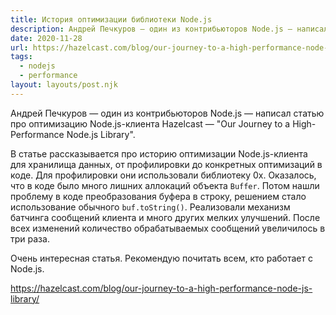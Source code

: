 ```yaml
---
title: История оптимизации библиотеки Node.js
description: Андрей Печкуров — один из контрибьюторов Node.js — написал статью про оптимизацию Node.js-клиента Hazelcast
date: 2020-11-28
url: https://hazelcast.com/blog/our-journey-to-a-high-performance-node-js-library/
tags:
  - nodejs
  - performance
layout: layouts/post.njk
---
```

Андрей Печкуров — один из контрибьюторов Node.js — написал статью про оптимизацию Node.js-клиента Hazelcast — "Our Journey to a High-Performance Node.js Library".

В статье рассказывается про историю оптимизации Node.js-клиента для хранилища данных, от профилировки до конкретных оптимизаций в коде. Для профилировки они использовали библиотеку 0x. Оказалось, что в коде было много лишних аллокаций объекта `Buffer`. Потом нашли проблему в коде преобразования буфера в строку, решением стало использование обычного `buf.toString()`. Реализовали механизм батчинга сообщений клиента и много других мелких улучшений. После всех изменений количество обрабатываемых сообщений увеличилось в три раза.

Очень интересная статья. Рекомендую почитать всем, кто работает с Node.js.

https://hazelcast.com/blog/our-journey-to-a-high-performance-node-js-library/
